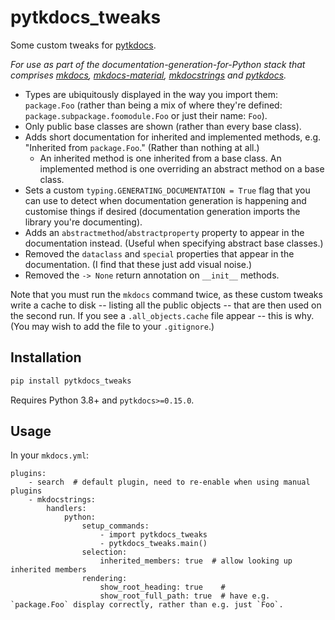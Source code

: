 # pytkdocs_tweaks

Some custom tweaks for [pytkdocs](https://github.com/mkdocstrings/pytkdocs).

_For use as part of the documentation-generation-for-Python stack that comprises [mkdocs](https://www.mkdocs.org/), [mkdocs-material](https://github.com/squidfunk/mkdocs-material), [mkdocstrings](https://github.com/mkdocstrings/mkdocstrings/) and [pytkdocs](https://github.com/mkdocstrings/pytkdocs)._

- Types are ubiquitously displayed in the way you import them: `package.Foo` (rather than being a mix of where they're defined: `package.subpackage.foomodule.Foo` or just their name: `Foo`).
- Only public base classes are shown (rather than every base class).
- Adds short documentation for inherited and implemented methods, e.g. "Inherited from `package.Foo`." (Rather than nothing at all.)
    - An inherited method is one inherited from a base class. An implemented method is one overriding an abstract method on a base class.
- Sets a custom `typing.GENERATING_DOCUMENTATION = True` flag that you can use to detect when documentation generation is happening and customise things if desired (documentation generation imports the library you're documenting).
- Adds an `abstractmethod`/`abstractproperty` property to appear in the documentation instead. (Useful when specifying abstract base classes.)
- Removed the `dataclass` and `special` properties that appear in the documentation. (I find that these just add visual noise.)
- Removed the `-> None` return annotation on `__init__` methods.

Note that you must run the `mkdocs` command twice, as these custom tweaks write a cache to disk -- listing all the public objects -- that are then used on the second run. If you see a `.all_objects.cache` file appear -- this is why. (You may wish to add the file to your `.gitignore`.)

## Installation

```bash
pip install pytkdocs_tweaks
```

Requires Python 3.8+ and `pytkdocs>=0.15.0`.

## Usage

In your `mkdocs.yml`:

```
plugins:
    - search  # default plugin, need to re-enable when using manual plugins
    - mkdocstrings:
        handlers:
            python:
                setup_commands:
                    - import pytkdocs_tweaks
                    - pytkdocs_tweaks.main()
                selection:
                    inherited_members: true  # allow looking up inherited members
                rendering:
                    show_root_heading: true    #
                    show_root_full_path: true  # have e.g. `package.Foo` display correctly, rather than e.g. just `Foo`.
```
